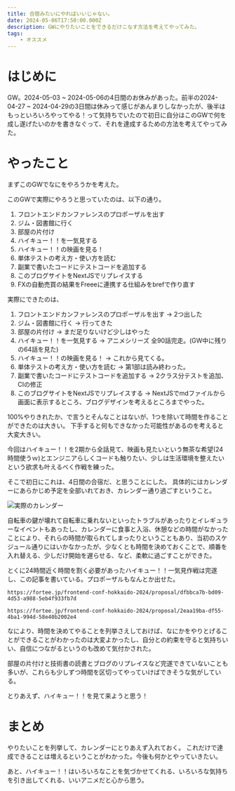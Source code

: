 ```yaml
---
title: 合宿みたいにやればいいじゃない。
date: 2024-05-06T17:50:00.000Z
description: GWにやりたいことをできるだけこなす方法を考えてやってみた。
tags:
    - オススメ
---
```

# はじめに
GW。2024-05-03 ~ 2024-05-06の4日間のお休みがあった。前半の2024-04-27 ~ 2024-04-29の3日間は休みって感じがあんまりしなかったが、後半はもっといろいろやってやる！って気持ちでいたので初日に自分はこのGWで何を成し遂げたいのかを書きなぐって、それを達成するための方法を考えてやってみた。

# やったこと
まずこのGWでなにをやろうかを考えた。

このGWで実際にやろうと思っていたのは、以下の通り。
1. フロントエンドカンファレンスのプロポーザルを出す
2. ジム・図書館に行く
3. 部屋の片付け
4. ハイキュー！！を一気見する
5. ハイキュー！！の映画を見る！
6. 単体テストの考え方・使い方を読む
7. 副業で書いたコードにテストコードを追加する
8. このブログサイトをNextJSでリプレイスする
9. FXの自動売買の結果をFreeeに連携する仕組みをbrefで作り直す

実際にできたのは、

1. フロントエンドカンファレンスのプロポーザルを出す → 2つ出した
2. ジム・図書館に行く → 行ってきた
3. 部屋の片付け → まだ足りないけど少しはやった
4. ハイキュー！！を一気見する → アニメシリーズ 全90話完走。(GW中に残りの64話を見た) 
5. ハイキュー！！の映画を見る！ → これから見てくる。
6. 単体テストの考え方・使い方を読む → 第1部は読み終わった。
7. 副業で書いたコードにテストコードを追加する → 2クラス分テストを追加、CIの修正
8. このブログサイトをNextJSでリプレイスする → NextJSでmdファイルから画面に表示するところ、ブログデザインを考えるところまでやった。

100%やりきれたか、で言うとそんなことはないが、1つを除いて時間を作ることができたのは大きい。
下手すると何もできなかった可能性があるのを考えると大変大きい。

今回はハイキュー！！を2期から全話見て、映画も見たいという無茶な希望(24時間使うｗ)とエンジニアらしくコードも触りたい、少しは生活環境を整えたいという欲求も叶えるべく作戦を練った。

そこで初日にこれは、4日間の合宿だ、と思うことにした。
具体的にはカレンダーにあらかじめ予定を全部いれておき、カレンダー通り過ごすということ。

![実際のカレンダー](/images/uploaded/20240506/schedules.png)

自転車の鍵が壊れて自転車に乗れないといったトラブルがあったりとイレギュラーなイベントもあったし、カレンダーに食事と入浴、休憩などの時間がなかったことにより、それらの時間が取られてしまったりということもあり、当初のスケジュール通りにはいかなかったが、少なくとも時間を決めておくことで、順番を入れ替える、少しだけ開始を遅らせる、など、柔軟に過ごすことができた。

とくに24時間近く時間を割く必要があったハイキュー！！一気見作戦は完遂し、この記事を書いている。プロポーザルもなんとか出せた。

```link
https://fortee.jp/frontend-conf-hokkaido-2024/proposal/dfbbca7b-bd09-4d53-a988-5eb4f933fb7d
```

```link
https://fortee.jp/frontend-conf-hokkaido-2024/proposal/2eaa19ba-df55-4ba1-994d-58e40b2002e4
```

なにより、時間を決めてやることを列挙さえしておけば、なにかをやりとげることができることがわかったのは大変よかったし、自分との約束を守ると気持ちいい、自信につながるというのも改めて気付かされた。

部屋の片付けと技術書の読書とブログのリプレイスなど完遂できていないことも多いが、これらも少しずつ時間を区切ってやっていけばできそうな気がしている。

とりあえず、ハイキュー！！を見て来ようと思う！

# まとめ
やりたいことを列挙して、カレンダーにとりあえず入れておく。
これだけで達成できることは増えるということがわかった。今後も何かとやっていきたい。

あと、ハイキュー！！はいろいろなことを気づかせてくれる、いろいろな気持ちを引き出してくれる、いいアニメだと心から思う。
